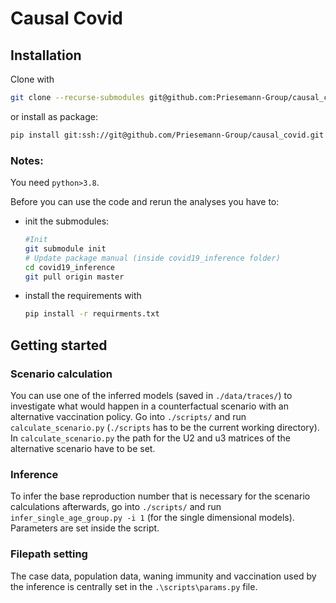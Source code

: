 # Causal Covid

## Installation

Clone with 
```bash
git clone --recurse-submodules git@github.com:Priesemann-Group/causal_covid.git
```

or install as package:

```bash
pip install git:ssh://git@github.com/Priesemann-Group/causal_covid.git
```

### Notes:
You need `python>3.8`.

Before you can use the code and rerun the analyses you have to:

- init the submodules:
	```bash
	#Init
	git submodule init
	# Update package manual (inside covid19_inference folder)
	cd covid19_inference
	git pull origin master
	```

- install the requirements with
	```bash
	pip install -r requirments.txt
	```
## Getting started

### Scenario calculation

You can use one of the inferred models (saved in ```./data/traces/```) to investigate what would happen in a 
counterfactual scenario with an alternative vaccination policy. 
Go into ```./scripts/``` and run ```calculate_scenario.py``` (```./scripts``` has to be the current
working directory). In ```calculate_scenario.py``` the path for the U2 and u3 matrices
of the alternative scenario have to be set.

### Inference

To infer the base reproduction number that is necessary for the scenario calculations
afterwards, go into ```./scripts/``` and run ```infer_single_age_group.py -i 1``` (for
the single dimensional models). Parameters are set inside the script. 

### Filepath setting
 
The case data, population data, waning immunity and vaccination used by the inference
is centrally set in the ```.\scripts\params.py``` file. 

